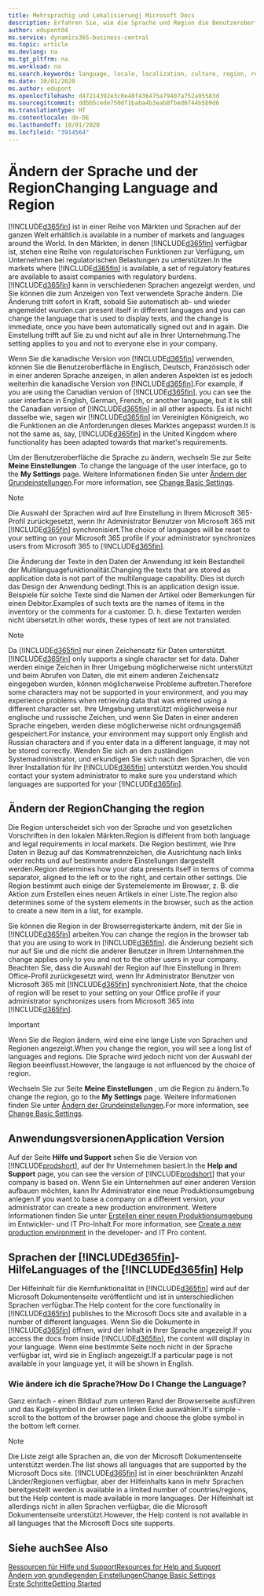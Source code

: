 ```yaml
---
title: Mehrsprachig und Lokalisierung| Microsoft Docs
description: Erfahren Sie, wie die Sprache und Region die Benutzeroberfläche in Business Central beeinflussen.
author: edupont04
ms.service: dynamics365-business-central
ms.topic: article
ms.devlang: na
ms.tgt_pltfrm: na
ms.workload: na
ms.search.keywords: language, locale, localization, culture, region, regional settings
ms.date: 10/01/2020
ms.author: edupont
ms.openlocfilehash: d47214392e3c0e48f436475a79407a752a95583d
ms.sourcegitcommit: ddbb5cede750df1baba4b3eab8fbed6744b5b9d6
ms.translationtype: HT
ms.contentlocale: de-DE
ms.lasthandoff: 10/01/2020
ms.locfileid: "3914564"
---
```

# <a name="changing-language-and-region"></a><span data-ttu-id="6d5b6-103">Ändern der Sprache und der Region</span><span class="sxs-lookup"><span data-stu-id="6d5b6-103">Changing Language and Region</span></span>

[!INCLUDE[d365fin](includes/d365fin_md.md)] <span data-ttu-id="6d5b6-104">ist in einer Reihe von Märkten und Sprachen auf der ganzen Welt erhältlich.</span><span class="sxs-lookup"><span data-stu-id="6d5b6-104">is available in a number of markets and languages around the World.</span></span> <span data-ttu-id="6d5b6-105">In den Märkten, in denen [!INCLUDE[d365fin](includes/d365fin_md.md)] verfügbar ist, stehen eine Reihe von regulatorischen Funktionen zur Verfügung, um Unternehmen bei regulatorischen Belastungen zu unterstützen.</span><span class="sxs-lookup"><span data-stu-id="6d5b6-105">In the markets where [!INCLUDE[d365fin](includes/d365fin_md.md)] is available, a set of regulatory features are available to assist companies with regulatory burdens.</span></span> [!INCLUDE[d365fin](includes/d365fin_md.md)] <span data-ttu-id="6d5b6-106">kann in verschiedenen Sprachen angezeigt werden, und Sie können die zum Anzeigen von Text verwendete Sprache ändern. Die Änderung tritt sofort in Kraft, sobald Sie automatisch ab- und wieder angemeldet wurden.</span><span class="sxs-lookup"><span data-stu-id="6d5b6-106">can present itself in different languages and you can change the language that is used to display texts, and the change is immediate, once you have been automatically signed out and in again.</span></span> <span data-ttu-id="6d5b6-107">Die Einstellung trifft auf Sie zu und nicht auf alle in Ihrer Unternehmung.</span><span class="sxs-lookup"><span data-stu-id="6d5b6-107">The setting applies to you and not to everyone else in your company.</span></span>  

<span data-ttu-id="6d5b6-108">Wenn Sie die kanadische Version von [!INCLUDE[d365fin](includes/d365fin_md.md)] verwenden, können Sie die Benutzeroberfläche in Englisch, Deutsch, Französisch oder in einer anderen Sprache anzeigen, in allen anderen Aspekten ist es jedoch weiterhin die kanadische Version von [!INCLUDE[d365fin](includes/d365fin_md.md)].</span><span class="sxs-lookup"><span data-stu-id="6d5b6-108">For example, if you are using the Canadian version of [!INCLUDE[d365fin](includes/d365fin_md.md)], you can see the user interface in English, German, French, or another language, but it is still the Canadian version of [!INCLUDE[d365fin](includes/d365fin_md.md)] in all other aspects.</span></span> <span data-ttu-id="6d5b6-109">Es ist nicht dasselbe wie, sagen wir [!INCLUDE[d365fin](includes/d365fin_md.md)] im Vereinigten Königreich, wo die Funktionen an die Anforderungen dieses Marktes angepasst wurden.</span><span class="sxs-lookup"><span data-stu-id="6d5b6-109">It is not the same as, say, [!INCLUDE[d365fin](includes/d365fin_md.md)] in the United Kingdom where functionality has been adapted towards that market's requirements.</span></span>  

<span data-ttu-id="6d5b6-110">Um der Benutzeroberfläche die Sprache zu ändern, wechseln Sie zur Seite **Meine Einstellungen** .</span><span class="sxs-lookup"><span data-stu-id="6d5b6-110">To change the language of the user interface, go to the **My Settings** page.</span></span> <span data-ttu-id="6d5b6-111">Weitere Informationen finden Sie unter [Ändern der Grundeinstellungen](ui-change-basic-settings.md#language).</span><span class="sxs-lookup"><span data-stu-id="6d5b6-111">For more information, see [Change Basic Settings](ui-change-basic-settings.md#language).</span></span> 

> [!NOTE]  
> <span data-ttu-id="6d5b6-112">Die Auswahl der Sprachen wird auf Ihre Einstellung in Ihrem Microsoft 365-Profil zurückgesetzt, wenn Ihr Administrator Benutzer von Microsoft 365 mit [!INCLUDE[d365fin](includes/d365fin_md.md)] synchronisiert.</span><span class="sxs-lookup"><span data-stu-id="6d5b6-112">The choice of languages will be reset to your setting on your Microsoft 365 profile if your administrator synchronizes users from Microsoft 365 to [!INCLUDE[d365fin](includes/d365fin_md.md)].</span></span>

<span data-ttu-id="6d5b6-113">Die Änderung der Texte in den Daten der Anwendung ist kein Bestandteil der Multilanguagefunktionalität.</span><span class="sxs-lookup"><span data-stu-id="6d5b6-113">Changing the texts that are stored as application data is not part of the multilanguage capability.</span></span> <span data-ttu-id="6d5b6-114">Dies ist durch das Design der Anwendung bedingt.</span><span class="sxs-lookup"><span data-stu-id="6d5b6-114">This is an application design issue.</span></span> <span data-ttu-id="6d5b6-115">Beispiele für solche Texte sind die Namen der Artikel oder Bemerkungen für einen Debitor.</span><span class="sxs-lookup"><span data-stu-id="6d5b6-115">Examples of such texts are the names of items in the inventory or the comments for a customer.</span></span> <span data-ttu-id="6d5b6-116">D. h. diese Textarten werden nicht übersetzt.</span><span class="sxs-lookup"><span data-stu-id="6d5b6-116">In other words, these types of text are not translated.</span></span>  

> [!NOTE]  
> <span data-ttu-id="6d5b6-117">Da  [!INCLUDE[d365fin](includes/d365fin_md.md)] nur einen Zeichensatz für Daten unterstützt.</span><span class="sxs-lookup"><span data-stu-id="6d5b6-117">[!INCLUDE[d365fin](includes/d365fin_md.md)] only supports a single character set for data.</span></span> <span data-ttu-id="6d5b6-118">Daher werden einige Zeichen in Ihrer Umgebung möglicherweise nicht unterstützt und beim Abrufen von Daten, die mit einem anderen Zeichensatz eingegeben wurden, können möglicherweise Probleme auftreten.</span><span class="sxs-lookup"><span data-stu-id="6d5b6-118">Therefore some characters may not be supported in your environment, and you may experience problems when retrieving data that was entered using a different character set.</span></span> <span data-ttu-id="6d5b6-119">Ihre Umgebung unterstützt möglicherweise nur englische und russische Zeichen, und wenn Sie Daten in einer anderen Sprache eingeben, werden diese möglicherweise nicht ordnungsgemäß gespeichert.</span><span class="sxs-lookup"><span data-stu-id="6d5b6-119">For instance, your environment may support only English and Russian characters and if you enter data in a different language, it may not be stored correctly.</span></span> <span data-ttu-id="6d5b6-120">Wenden Sie sich an den zuständigen Systemadministrator, und erkundigen Sie sich nach den Sprachen, die von Ihrer Installation für Ihr [!INCLUDE[d365fin](includes/d365fin_md.md)] unterstützt werden.</span><span class="sxs-lookup"><span data-stu-id="6d5b6-120">You should contact your system administrator to make sure you understand which languages are supported for your [!INCLUDE[d365fin](includes/d365fin_md.md)].</span></span>  

## <a name="changing-the-region"></a><span data-ttu-id="6d5b6-121">Ändern der Region</span><span class="sxs-lookup"><span data-stu-id="6d5b6-121">Changing the region</span></span>
<span data-ttu-id="6d5b6-122">Die Region unterscheidet sich von der Sprache und von gesetzlichen Vorschriften in den lokalen Märkten.</span><span class="sxs-lookup"><span data-stu-id="6d5b6-122">Region is different from both language and legal requirements in local markets.</span></span> <span data-ttu-id="6d5b6-123">Die Region bestimmt, wie Ihre Daten in Bezug auf das Kommatrennzeichen, die Ausrichtung nach links oder rechts und auf bestimmte andere Einstellungen dargestellt werden.</span><span class="sxs-lookup"><span data-stu-id="6d5b6-123">Region determines how your data presents itself in terms of comma separator, aligned to the left or to the right, and certain other settings.</span></span> <span data-ttu-id="6d5b6-124">Die Region bestimmt auch einige der Systemelemente im Browser, z. B. die Aktion zum Erstellen eines neuen Artikels in einer Liste.</span><span class="sxs-lookup"><span data-stu-id="6d5b6-124">The region also determines some of the system elements in the browser, such as the action to create a new item in a list, for example.</span></span>  

<span data-ttu-id="6d5b6-125">Sie können die Region in der Browserregisterkarte ändern, mit der Sie in [!INCLUDE[d365fin](includes/d365fin_md.md)] arbeiten.</span><span class="sxs-lookup"><span data-stu-id="6d5b6-125">You can change the region in the browser tab that you are using to work in [!INCLUDE[d365fin](includes/d365fin_md.md)].</span></span> <span data-ttu-id="6d5b6-126">die Änderung bezieht sich nur auf Sie und die nicht die anderer Benutzer in Ihrem Unternehmen.</span><span class="sxs-lookup"><span data-stu-id="6d5b6-126">the change applies only to you and not to the other users in your company.</span></span>  <span data-ttu-id="6d5b6-127">Beachten Sie, dass die Auswahl der Region auf Ihre Einstellung in Ihrem Office-Profil zurückgesetzt wird, wenn Ihr Administrator Benutzer von Microsoft 365 mit [!INCLUDE[d365fin](includes/d365fin_md.md)] synchronisiert.</span><span class="sxs-lookup"><span data-stu-id="6d5b6-127">Note, that the choice of region will be reset to your setting on your Office profile if your administrator synchronizes users from Microsoft 365 into [!INCLUDE[d365fin](includes/d365fin_md.md)].</span></span>

> [!IMPORTANT]  
>  <span data-ttu-id="6d5b6-128">Wenn Sie die Region ändern, wird eine eine lange Liste von Sprachen und Regionen angezeigt.</span><span class="sxs-lookup"><span data-stu-id="6d5b6-128">When you change the region, you will see a long list of languages and regions.</span></span> <span data-ttu-id="6d5b6-129">Die Sprache wird jedoch nicht von der Auswahl der Region beeinflusst.</span><span class="sxs-lookup"><span data-stu-id="6d5b6-129">However, the langauge is not influenced by the choice of region.</span></span>  

<span data-ttu-id="6d5b6-130">Wechseln Sie zur Seite **Meine Einstellungen** , um die Region zu ändern.</span><span class="sxs-lookup"><span data-stu-id="6d5b6-130">To change the region, go to the **My Settings** page.</span></span> <span data-ttu-id="6d5b6-131">Weitere Informationen finden Sie unter [Ändern der Grundeinstellungen](ui-change-basic-settings.md).</span><span class="sxs-lookup"><span data-stu-id="6d5b6-131">For more information, see [Change Basic Settings](ui-change-basic-settings.md).</span></span>  

## <a name="application-version"></a><span data-ttu-id="6d5b6-132">Anwendungsversionen</span><span class="sxs-lookup"><span data-stu-id="6d5b6-132">Application Version</span></span>

<span data-ttu-id="6d5b6-133">Auf der Seite **Hilfe und Support** sehen Sie die Version von [!INCLUDE[prodshort](includes/prodshort.md)], auf der Ihr Unternehmen basiert.</span><span class="sxs-lookup"><span data-stu-id="6d5b6-133">In the **Help and Support** page, you can see the version of [!INCLUDE[prodshort](includes/prodshort.md)] that your company is based on.</span></span> <span data-ttu-id="6d5b6-134">Wenn Sie ein Unternehmen auf einer anderen Version aufbauen möchten, kann Ihr Administrator eine neue Produktionsumgebung anlegen.</span><span class="sxs-lookup"><span data-stu-id="6d5b6-134">If you want to base a company on a different version, your administrator can create a new production environment.</span></span> <span data-ttu-id="6d5b6-135">Weitere Informationen finden Sie unter [Erstellen einer neuen Produktionsumgebung](/dynamics365/business-central/dev-itpro/administration/tenant-admin-center-environments#create-a-new-production-environment) im Entwickler- und IT Pro-Inhalt.</span><span class="sxs-lookup"><span data-stu-id="6d5b6-135">For more information, see [Create a new production environment](/dynamics365/business-central/dev-itpro/administration/tenant-admin-center-environments#create-a-new-production-environment) in the developer- and IT Pro content.</span></span>  

## <a name="languages-of-the-d365fin-help"></a><span data-ttu-id="6d5b6-136">Sprachen der [!INCLUDE[d365fin](includes/d365fin_md.md)]-Hilfe</span><span class="sxs-lookup"><span data-stu-id="6d5b6-136">Languages of the [!INCLUDE[d365fin](includes/d365fin_md.md)] Help</span></span>
<span data-ttu-id="6d5b6-137">Der Hilfeinhalt für die Kernfunktionalität in [!INCLUDE[d365fin](includes/d365fin_md.md)] wird auf der Microsoft Dokumentenseite veröffentlicht und ist in unterschiedlichen Sprachen verfügbar.</span><span class="sxs-lookup"><span data-stu-id="6d5b6-137">The Help content for the core functionality in [!INCLUDE[d365fin](includes/d365fin_md.md)] publishes to the Microsoft Docs site and available in a number of different languages.</span></span> <span data-ttu-id="6d5b6-138">Wenn Sie die Dokumente in [!INCLUDE[d365fin](includes/d365fin_md.md)] öffnen, wird der Inhalt in Ihrer Sprache angezeigt.</span><span class="sxs-lookup"><span data-stu-id="6d5b6-138">If you access the docs from inside [!INCLUDE[d365fin](includes/d365fin_md.md)], the content will display in your language.</span></span> <span data-ttu-id="6d5b6-139">Wenn eine bestimmte Seite noch nicht in der Sprache verfügbar ist, wird sie in Englisch angezeigt.</span><span class="sxs-lookup"><span data-stu-id="6d5b6-139">If a particular page is not available in your language yet, it will be shown in English.</span></span>

### <a name="how-do-i-change-the-language"></a><span data-ttu-id="6d5b6-140">Wie ändere ich die Sprache?</span><span class="sxs-lookup"><span data-stu-id="6d5b6-140">How Do I Change the Language?</span></span>
<span data-ttu-id="6d5b6-141">Ganz einfach - einen Bildlauf zum unteren Rand der Browserseite ausführen und das Kugelsymbol in der unteren linken Ecke auswählen.</span><span class="sxs-lookup"><span data-stu-id="6d5b6-141">It's simple - scroll to the bottom of the browser page and choose the globe symbol in the bottom left corner.</span></span>

> [!NOTE]  
> <span data-ttu-id="6d5b6-142">Die Liste zeigt alle Sprachen an, die von der Microsoft Dokumentenseite unterstützt werden.</span><span class="sxs-lookup"><span data-stu-id="6d5b6-142">The list shows all languages that are supported by the Microsoft Docs site.</span></span> [!INCLUDE[d365fin](includes/d365fin_md.md)] <span data-ttu-id="6d5b6-143">ist in einer beschränkten Anzahl Länder/Regionen verfügbar, aber der Hilfeinhalts kann in mehr Sprachen bereitgestellt werden.</span><span class="sxs-lookup"><span data-stu-id="6d5b6-143">is available in a limited number of countries/regions, but the Help content is made available in more languages.</span></span> <span data-ttu-id="6d5b6-144">Der Hilfeinhalt ist allerdings nicht in allen Sprachen verfügbar, die die Microsoft Dokumentenseite unterstützt.</span><span class="sxs-lookup"><span data-stu-id="6d5b6-144">However, the Help content is not available in all languages that the Microsoft Docs site supports.</span></span>

## <a name="see-also"></a><span data-ttu-id="6d5b6-145">Siehe auch</span><span class="sxs-lookup"><span data-stu-id="6d5b6-145">See Also</span></span>

[<span data-ttu-id="6d5b6-146">Ressourcen für Hilfe und Support</span><span class="sxs-lookup"><span data-stu-id="6d5b6-146">Resources for Help and Support</span></span>](product-help-and-support.md)  
[<span data-ttu-id="6d5b6-147">Ändern von grundlegenden Einstellungen</span><span class="sxs-lookup"><span data-stu-id="6d5b6-147">Change Basic Settings</span></span>](ui-change-basic-settings.md)  
[<span data-ttu-id="6d5b6-148">Erste Schritte</span><span class="sxs-lookup"><span data-stu-id="6d5b6-148">Getting Started</span></span>](product-get-started.md)  
